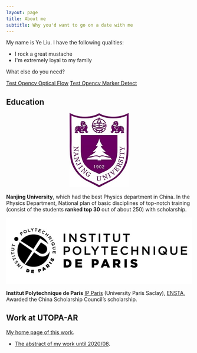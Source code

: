```yaml
---
layout: page
title: About me
subtitle: Why you'd want to go on a date with me
---
```


My name is Ye Liu. I have the following qualities:

- I rock a great mustache
- I'm extremely loyal to my family

What else do you need?

[Test Opencv Optical Flow](https://gggliuye.github.io/opencv_js/video_optical_flow.html)
[Test Opencv Marker Detect](https://gggliuye.github.io/opencv_js/video_marker.html)

## Education

<div align="center">    
<img src="/assets/img/nju.jpg"/>
</div>

**Nanjing University**, which had the best Physics department in China. In the Physics Department, National plan of basic disciplines of top-notch training (consist of the students **ranked top 30** out of about 250) with scholarship.

<div align="center">    
<img src="/assets/img/ip-paris.jpg"/>
</div>

**Institut Polytechnique de Paris** [IP Paris](https://www.ip-paris.fr/) (University Paris Saclay), [ENSTA](http://www.ensta-paris.fr/cn/node/1214), Awarded the China Scholarship Council’s scholarship.


<!--
## My post-School Study

[My certifications Coursera](../Study/coursera), [My certifications Deep Blue](../Study/deepblue).

**Convex Optimization** : I have followed the full courses in internet of the Stanford open classes: [Linear Dynamtic System EE263](https://drive.google.com/drive/folders/1S_vw6Vg5Hmkl6P51NnXBtmNbwARdK_QC?usp=sharing), [Convex Optimziation I EE364A](https://drive.google.com/drive/folders/14uGzHKb7e3HZXlh-rJLJ9AEax7dsUg6D?usp=sharing), and [Convex Optimziation II EE364B](https://drive.google.com/drive/folders/1SU5fLV6qsJvj66i5uigeRdZIimZMTyVT?usp=sharing),
[My summary of some topics and my paper reads](https://cvx-learning.readthedocs.io/en/latest/index.html) .

**SLAM/Robotics** : [Visual inertial SLAM](https://1drv.ms/u/s!AlcTaQw_X72KhE9bsiXSZVtZoOkI?e=j21AhG), [lidar SLAM](https://1drv.ms/u/s!AlcTaQw_X72KhEeDWvEo1rUyGLRx?e=7PwGYG), [point cloud processing](https://1drv.ms/u/s!AlcTaQw_X72KiGhjQgSxHq52ASH0?e=g4Yehp), [State Estiamte for Robotics](https://1drv.ms/u/s!AlcTaQw_X72KiFg7y8eHRLYxKrsd?e=wvlxC6), [SLAM Code Review](https://1drv.ms/u/s!AlcTaQw_X72KhEy4GseRWUtJp0ex?e=13h0Vw) etc.

**Deep Learning** : Basic knowledges in School, and internship. [MIT Self-Driving](https://1drv.ms/u/s!AlcTaQw_X72KhEuoFbDbF4laEwUs?e=9fdKvS), [PGM Deep Blue](https://1drv.ms/u/s!AlcTaQw_X72KhEkOxIeOlO4QcdK8?e=2VWa4v), [CS224W Machine Learning with Graphs](https://vio.readthedocs.io/zh_CN/latest/GNN/index.html).

-->

## Work at UTOPA-AR

[My home page of this work](https://vio.readthedocs.io/zh_CN/latest/index.html).

* [The abstract of my work until 2020/08](../WorkUtopa/index).
